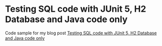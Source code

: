 # Testing SQL code with JUnit 5, H2 Database and Java code only

Code sample for my blog post [Testing SQL code with JUnit 5, H2 Database and Java code only](https://blog.blebail.com/java/sql/2020/03/11/testing-sql-code-with-junit-5-h2-database-and-java-code-only.html)